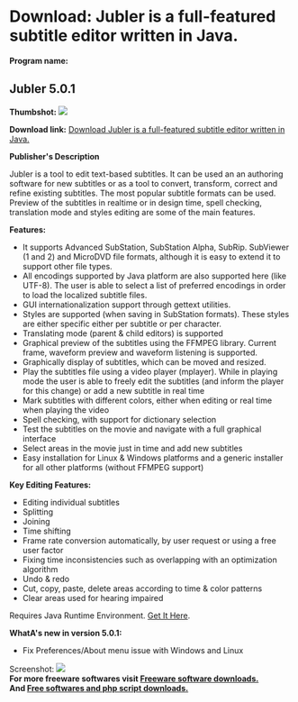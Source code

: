 # Download: Jubler is a full-featured subtitle editor written in Java.

**Program name:**

## Jubler 5.0.1

  
**Thumbshot:** ![](http://www.freewarefiles.com/screenshot/jubler_md.gif)   
  
**Download link:** [Download Jubler is a full-featured subtitle editor written in Java.](http://freesoftwares.boysofts.com/Jubler_program_16309.html)  
  


**Publisher's Description**  
  


Jubler is a tool to edit text-based subtitles. It can be used an an authoring software for new subtitles or as a tool to convert, transform, correct and refine existing subtitles. The most popular subtitle formats can be used. Preview of the subtitles in realtime or in design time, spell checking, translation mode and styles editing are some of the main features. 

**Features:**

  * It supports Advanced SubStation, SubStation Alpha, SubRip. SubViewer (1 and 2) and MicroDVD file formats, although it is easy to extend it to support other file types. 
  * All encodings supported by Java platform are also supported here (like UTF-8). The user is able to select a list of preferred encodings in order to load the localized subtitle files. 
  * GUI internationalization support through gettext utilities. 
  * Styles are supported (when saving in SubStation formats). These styles are either specific either per subtitle or per character. 
  * Translating mode (parent & child editors) is supported 
  * Graphical preview of the subtitles using the FFMPEG library. Current frame, waveform preview and waveform listening is supported. 
  * Graphically display of subtitles, which can be moved and resized. 
  * Play the subtitles file using a video player (mplayer). While in playing mode the user is able to freely edit the subtitles (and inform the player for this change) or add a new subtitle in real time 
  * Mark subtitles with different colors, either when editing or real time when playing the video 
  * Spell checking, with support for dictionary selection 
  * Test the subtitles on the movie and navigate with a full graphical interface 
  * Select areas in the movie just in time and add new subtitles 
  * Easy installation for Linux & Windows platforms and a generic installer for all other platforms (without FFMPEG support) 

**Key Editing Features:**

  * Editing individual subtitles 
  * Splitting 
  * Joining 
  * Time shifting 
  * Frame rate conversion automatically, by user request or using a free user factor 
  * Fixing time inconsistencies such as overlapping with an optimization algorithm 
  * Undo & redo 
  * Cut, copy, paste, delete areas according to time & color patterns 
  * Clear areas used for hearing impaired 

Requires Java Runtime Environment. [Get It Here](http://www.java.com/en/download/manual.jsp).

**WhatA's new in version 5.0.1:**

  * Fix Preferences/About menu issue with Windows and Linux 

  
  
Screenshot: ![](http://www.freewarefiles.com/screenshot/jubler.gif)   
**For more freeware softwares visit [Freeware software downloads.](http://freesoftwares.boysofts.com/)**   
**And [Free softwares and php script downloads.](http://www.boysofts.com/)**
